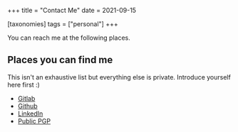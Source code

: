 +++
title = "Contact Me"
date = 2021-09-15

[taxonomies]
tags = ["personal"]
+++

You can reach me at the following places.

<!-- more -->
## Places you can find me

This isn't an exhaustive list but everything else is private. Introduce yourself here first :)

- [Gitlab](https://gitlab.com/of_jorts)
- [Github](https://github.com/parkbro)
- [LinkedIn](https://www.linkedin.com/in/michael-h-park/)
- [Public PGP](https://keys.openpgp.org/vks/v1/by-fingerprint/474ACB857BDBC6BD7226A343A441AAD57966203F)
